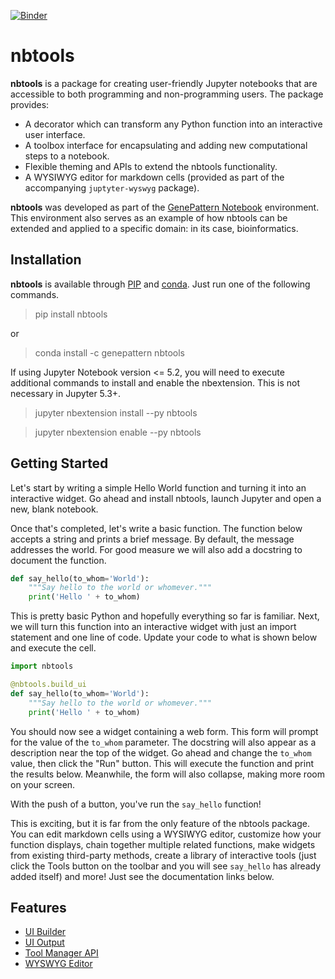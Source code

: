 [![Binder](https://beta.mybinder.org/badge.svg)](https://mybinder.org/v2/gh/genepattern/nbtools/master)

# nbtools
**nbtools** is a package for creating user-friendly Jupyter notebooks that are accessible to both programming and non-programming users. The package provides:

* A decorator which can transform any Python function into an interactive user interface.
* A toolbox interface for encapsulating and adding new computational steps to a notebook.
* Flexible theming and APIs to extend the nbtools functionality.
* A WYSIWYG editor for markdown cells (provided as part of the accompanying `juptyter-wyswyg` package).

**nbtools** was developed as part of the [GenePattern Notebook](http://genepattern-notebook.org) environment. This environment also serves as an example of how nbtools can be extended and applied to a specific domain: in its case, bioinformatics.

## Installation

**nbtools** is available through [PIP](https://pypi.org/) and [conda](https://anaconda.org). Just run one of the following commands.

> pip install nbtools

or

> conda install -c genepattern nbtools

If using Jupyter Notebook version <= 5.2, you will need to execute additional commands to install and enable the nbextension. This is not necessary in Jupyter 5.3+.

> jupyter nbextension install --py nbtools

> jupyter nbextension enable --py nbtools

## Getting Started

Let's start by writing a simple Hello World function and turning it into an interactive widget. Go ahead and install nbtools, launch
Jupyter and open a new, blank notebook.

Once that's completed, let's write a basic function. The function below accepts a string and prints a brief message. By default, the message addresses the world. For good measure we will also add a docstring to document the function.

```python
def say_hello(to_whom='World'):
    """Say hello to the world or whomever."""
    print('Hello ' + to_whom)
```

This is pretty basic Python and hopefully everything so far is familiar. Next, we will turn this function into an interactive widget with just an import statement and one line of code. Update your code to what is shown below and execute the cell.

```python
import nbtools

@nbtools.build_ui
def say_hello(to_whom='World'):
    """Say hello to the world or whomever."""
    print('Hello ' + to_whom)
```

You should now see a widget containing a web form. This form will prompt for the value of the `to_whom` parameter. The docstring will also appear as a description near the top of the widget. Go ahead and change the `to_whom` value, then click the "Run" button. This will execute the function and print the results below. Meanwhile, the form will also collapse, making more room on your screen.

With the push of a button, you've run the `say_hello` function!

This is exciting, but it is far from the only feature of the nbtools package. You can edit markdown cells using a WYSIWYG editor, customize how your function displays, chain together multiple related functions, make widgets from existing third-party methods, create a library of interactive tools (just click the Tools button on the toolbar and you will see `say_hello` has already added itself) and more! Just see the documentation links below.

## Features

* [UI Builder](doc/uibuilder.md)
* [UI Output](doc/uioutput.md)
* [Tool Manager API](doc/toolmanager.md)
* [WYSWYG Editor](wyswyg.md)
